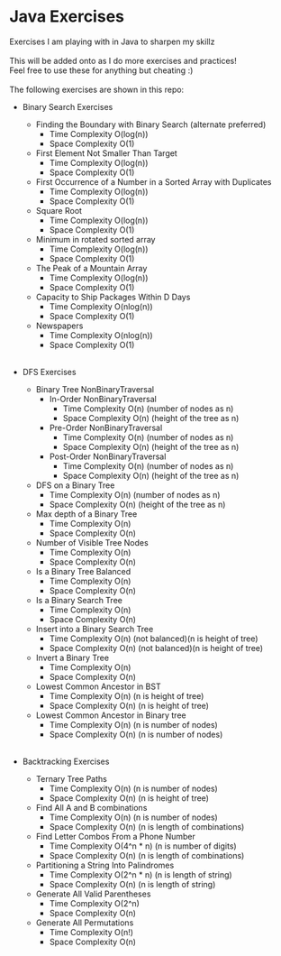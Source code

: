# Java Exercises
Exercises I am playing with in Java to sharpen my skillz<br/><br/>
This will be added onto as I do more exercises and practices!<br/>
Feel free to use these for anything but cheating :)<br/><br/>
The following exercises are shown in this repo:<br/>
- Binary Search Exercises<br/>
  - Finding the Boundary with Binary Search (alternate preferred)<br/>
      - Time Complexity O(log(n))<br/>
      - Space Complexity O(1)<br/>
  - First Element Not Smaller Than Target<br/>
    - Time Complexity O(log(n))<br/>
    - Space Complexity O(1)<br/>
  - First Occurrence of a Number in a Sorted Array with Duplicates<br/>
    - Time Complexity O(log(n))<br/>
    - Space Complexity O(1)<br/>
  - Square Root<br/>
    - Time Complexity O(log(n))<br/>
    - Space Complexity O(1)<br/>
  - Minimum in rotated sorted array<br/>
    - Time Complexity O(log(n))<br/>
    - Space Complexity O(1)<br/>
  - The Peak of a Mountain Array<br/>
    - Time Complexity O(log(n))<br/>
    - Space Complexity O(1)<br/>
  - Capacity to Ship Packages Within D Days<br/>
    - Time Complexity O(nlog(n))<br/>
    - Space Complexity O(1)<br/>
  - Newspapers<br/>
    - Time Complexity O(nlog(n))<br/>
    - Space Complexity O(1)<br/><br/>
    
- DFS Exercises<br/>
  - Binary Tree NonBinaryTraversal<br/>
    - In-Order NonBinaryTraversal<br/>
      - Time Complexity O(n) (number of nodes as n)<br/>
      - Space Complexity O(n) (height of the tree as n)<br/>
    - Pre-Order NonBinaryTraversal<br/>
      - Time Complexity O(n) (number of nodes as n)<br/>
      - Space Complexity O(n) (height of the tree as n)<br/>
    - Post-Order NonBinaryTraversal<br/>
      - Time Complexity O(n) (number of nodes as n)<br/>
      - Space Complexity O(n) (height of the tree as n)<br/>
  - DFS on a Binary Tree<br/>
    - Time Complexity O(n) (number of nodes as n)<br/>
    - Space Complexity O(n) (height of the tree as n)<br/>
  - Max depth of a Binary Tree<br/>
    - Time Complexity O(n)<br/>
    - Space Complexity O(n)<br/>
  - Number of Visible Tree Nodes<br/>
    - Time Complexity O(n)<br/>
    - Space Complexity O(n)<br/>
  - Is a Binary Tree Balanced<br/>
    - Time Complexity O(n)<br/>
    - Space Complexity O(n)<br/>
  - Is a Binary Search Tree<br/>
    - Time Complexity O(n)<br/>
    - Space Complexity O(n)<br/>
  - Insert into a Binary Search Tree<br/>
    - Time Complexity O(n) (not balanced)(n is height of tree)<br/>
    - Space Complexity O(n) (not balanced)(n is height of tree)<br/>
  - Invert a Binary Tree<br/>
    - Time Complexity O(n)<br/>
    - Space Complexity O(n)<br/>
  - Lowest Common Ancestor in BST<br/>
    - Time Complexity O(n) (n is height of tree)<br/>
    - Space Complexity O(n) (n is height of tree)<br/>
  - Lowest Common Ancestor in Binary tree<br/>
    - Time Complexity O(n) (n is number of nodes)<br/>
    - Space Complexity O(n) (n is number of nodes)<br/><br/>
    
- Backtracking Exercises<br/>
  - Ternary Tree Paths<br/>
    - Time Complexity O(n) (n is number of nodes)<br/>
    - Space Complexity O(n) (n is height of tree)<br/>
  - Find All A and B combinations<br/>
    - Time Complexity O(n) (n is number of nodes)<br/>
    - Space Complexity O(n) (n is length of combinations)<br/>
  - Find Letter Combos From a Phone Number<br/>
    - Time Complexity O(4^n * n) (n is number of digits)<br/>
    - Space Complexity O(n) (n is length of combinations)<br/>
  - Partitioning a String Into Palindromes<br/>
    - Time Complexity O(2^n * n) (n is length of string)<br/>
    - Space Complexity O(n) (n is length of string)<br/>
  - Generate All Valid Parentheses<br/>
    - Time Complexity O(2^n)<br/>
    - Space Complexity O(n)<br/>
  - Generate All Permutations<br/>
    - Time Complexity O(n!)<br/>
    - Space Complexity O(n)<br/><br/>